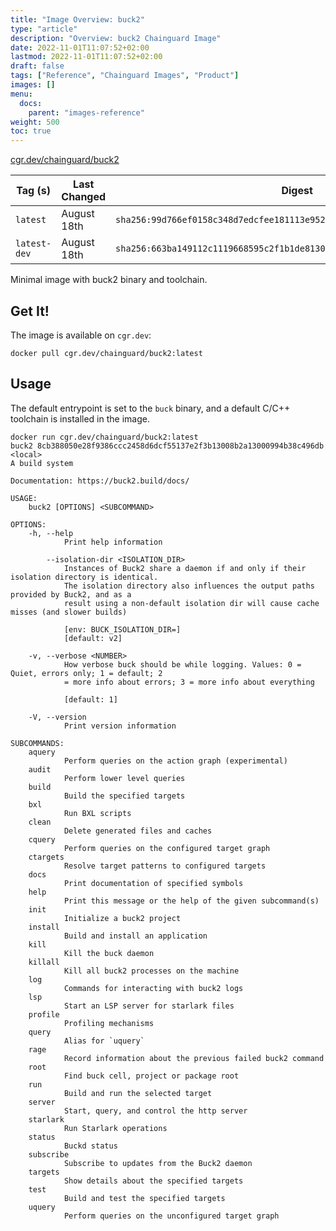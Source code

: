 ```yaml
---
title: "Image Overview: buck2"
type: "article"
description: "Overview: buck2 Chainguard Image"
date: 2022-11-01T11:07:52+02:00
lastmod: 2022-11-01T11:07:52+02:00
draft: false
tags: ["Reference", "Chainguard Images", "Product"]
images: []
menu:
  docs:
    parent: "images-reference"
weight: 500
toc: true
---
```


[cgr.dev/chainguard/buck2](https://github.com/chainguard-images/images/tree/main/images/buck2)

| Tag (s)       | Last Changed | Digest                                                                    |
|---------------|--------------|---------------------------------------------------------------------------|
|  `latest`     | August 18th  | `sha256:99d766ef0158c348d7edcfee181113e95241655d359e944d30a13cf2062f64a5` |
|  `latest-dev` | August 18th  | `sha256:663ba149112c1119668595c2f1b1de81301f50dca432fd1b999f69543ac72446` |



Minimal image with buck2 binary and toolchain.

## Get It!

The image is available on `cgr.dev`:

```
docker pull cgr.dev/chainguard/buck2:latest
```

## Usage

The default entrypoint is set to the `buck` binary, and a default C/C++ toolchain is installed in the image.

```
docker run cgr.dev/chainguard/buck2:latest
buck2 8cb388050e28f9386ccc2458d6dcf55137e2f3b13008b2a13000994b38c496db <local>
A build system

Documentation: https://buck2.build/docs/

USAGE:
    buck2 [OPTIONS] <SUBCOMMAND>

OPTIONS:
    -h, --help
            Print help information

        --isolation-dir <ISOLATION_DIR>
            Instances of Buck2 share a daemon if and only if their isolation directory is identical.
            The isolation directory also influences the output paths provided by Buck2, and as a
            result using a non-default isolation dir will cause cache misses (and slower builds)

            [env: BUCK_ISOLATION_DIR=]
            [default: v2]

    -v, --verbose <NUMBER>
            How verbose buck should be while logging. Values: 0 = Quiet, errors only; 1 = default; 2
            = more info about errors; 3 = more info about everything

            [default: 1]

    -V, --version
            Print version information

SUBCOMMANDS:
    aquery
            Perform queries on the action graph (experimental)
    audit
            Perform lower level queries
    build
            Build the specified targets
    bxl
            Run BXL scripts
    clean
            Delete generated files and caches
    cquery
            Perform queries on the configured target graph
    ctargets
            Resolve target patterns to configured targets
    docs
            Print documentation of specified symbols
    help
            Print this message or the help of the given subcommand(s)
    init
            Initialize a buck2 project
    install
            Build and install an application
    kill
            Kill the buck daemon
    killall
            Kill all buck2 processes on the machine
    log
            Commands for interacting with buck2 logs
    lsp
            Start an LSP server for starlark files
    profile
            Profiling mechanisms
    query
            Alias for `uquery`
    rage
            Record information about the previous failed buck2 command
    root
            Find buck cell, project or package root
    run
            Build and run the selected target
    server
            Start, query, and control the http server
    starlark
            Run Starlark operations
    status
            Buckd status
    subscribe
            Subscribe to updates from the Buck2 daemon
    targets
            Show details about the specified targets
    test
            Build and test the specified targets
    uquery
            Perform queries on the unconfigured target graph
```

